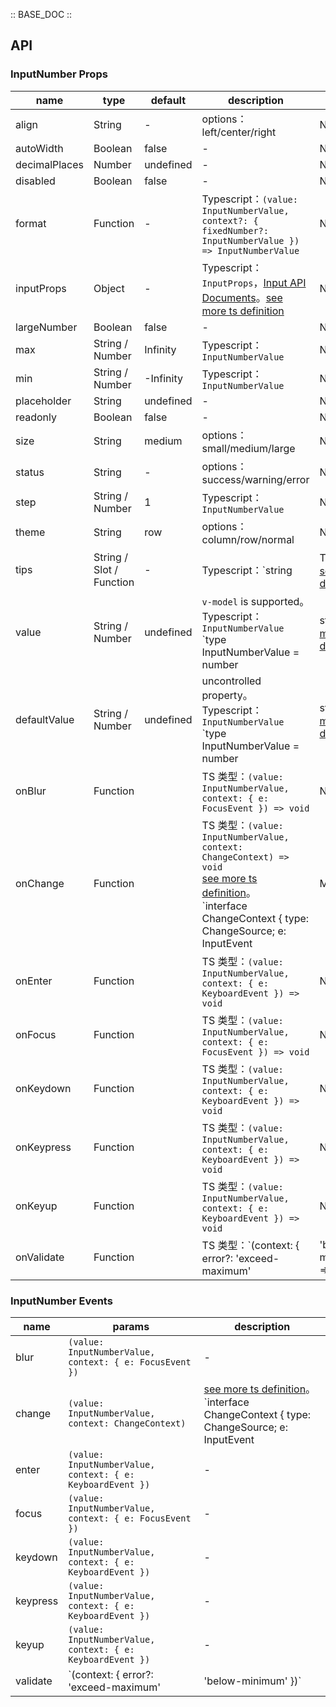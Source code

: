 :: BASE_DOC ::

## API
### InputNumber Props

name | type | default | description | required
-- | -- | -- | -- | --
align | String | - | options：left/center/right | N
autoWidth | Boolean | false | \- | N
decimalPlaces | Number | undefined | \- | N
disabled | Boolean | false | \- | N
format | Function | - | Typescript：`(value: InputNumberValue, context?: { fixedNumber?: InputNumberValue }) => InputNumberValue` | N
inputProps | Object | - | Typescript：`InputProps`，[Input API Documents](./input?tab=api)。[see more ts definition](https://github.com/Tencent/tdesign-vue/tree/develop/src/input-number/type.ts) | N
largeNumber | Boolean | false | \- | N
max | String / Number | Infinity | Typescript：`InputNumberValue` | N
min | String / Number | -Infinity | Typescript：`InputNumberValue` | N
placeholder | String | undefined | \- | N
readonly | Boolean | false | \- | N
size | String | medium | options：small/medium/large | N
status | String | - | options：success/warning/error | N
step | String / Number | 1 | Typescript：`InputNumberValue` | N
theme | String | row | options：column/row/normal | N
tips | String / Slot / Function | - | Typescript：`string | TNode`。[see more ts definition](https://github.com/Tencent/tdesign-vue/blob/develop/src/common.ts) | N
value | String / Number | undefined | `v-model` is supported。Typescript：`InputNumberValue` `type InputNumberValue = number | string`。[see more ts definition](https://github.com/Tencent/tdesign-vue/tree/develop/src/input-number/type.ts) | N
defaultValue | String / Number | undefined | uncontrolled property。Typescript：`InputNumberValue` `type InputNumberValue = number | string`。[see more ts definition](https://github.com/Tencent/tdesign-vue/tree/develop/src/input-number/type.ts) | N
onBlur | Function |  | TS 类型：`(value: InputNumberValue, context: { e: FocusEvent }) => void`<br/> | N
onChange | Function |  | TS 类型：`(value: InputNumberValue, context: ChangeContext) => void`<br/>[see more ts definition](https://github.com/Tencent/tdesign-vue/tree/develop/src/input-number/type.ts)。<br/>`interface ChangeContext { type: ChangeSource; e: InputEvent | MouseEvent | FocusEvent | KeyboardEvent }`<br/><br/>`type ChangeSource = 'add' | 'reduce' | 'input' | 'blur' | 'enter' | ''`<br/> | N
onEnter | Function |  | TS 类型：`(value: InputNumberValue, context: { e: KeyboardEvent }) => void`<br/> | N
onFocus | Function |  | TS 类型：`(value: InputNumberValue, context: { e: FocusEvent }) => void`<br/> | N
onKeydown | Function |  | TS 类型：`(value: InputNumberValue, context: { e: KeyboardEvent }) => void`<br/> | N
onKeypress | Function |  | TS 类型：`(value: InputNumberValue, context: { e: KeyboardEvent }) => void`<br/> | N
onKeyup | Function |  | TS 类型：`(value: InputNumberValue, context: { e: KeyboardEvent }) => void`<br/> | N
onValidate | Function |  | TS 类型：`(context: { error?: 'exceed-maximum' | 'below-minimum' }) => void`<br/> | N

### InputNumber Events

name | params | description
-- | -- | --
blur | `(value: InputNumberValue, context: { e: FocusEvent })` | \-
change | `(value: InputNumberValue, context: ChangeContext)` | [see more ts definition](https://github.com/Tencent/tdesign-vue/tree/develop/src/input-number/type.ts)。<br/>`interface ChangeContext { type: ChangeSource; e: InputEvent | MouseEvent | FocusEvent | KeyboardEvent }`<br/><br/>`type ChangeSource = 'add' | 'reduce' | 'input' | 'blur' | 'enter' | ''`<br/>
enter | `(value: InputNumberValue, context: { e: KeyboardEvent })` | \-
focus | `(value: InputNumberValue, context: { e: FocusEvent })` | \-
keydown | `(value: InputNumberValue, context: { e: KeyboardEvent })` | \-
keypress | `(value: InputNumberValue, context: { e: KeyboardEvent })` | \-
keyup | `(value: InputNumberValue, context: { e: KeyboardEvent })` | \-
validate | `(context: { error?: 'exceed-maximum' | 'below-minimum' })` | \-

